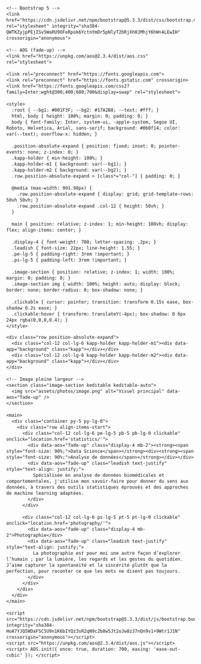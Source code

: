 <!doctype html>
<html lang="fr">
  <head>
    <meta charset="utf-8" />
    <meta name="viewport" content="width=device-width, initial-scale=1" />
    <title>t'occupe — Accueil</title>

    <!-- Bootstrap 5 -->
    <link href="https://cdn.jsdelivr.net/npm/bootstrap@5.3.3/dist/css/bootstrap.min.css" rel="stylesheet" integrity="sha384-QWTKZyjpPEjISv5WaRU9OFeRpok6YctnYmDr5pNlyT2bRjXh0JMhjY6hW+ALEwIH" crossorigin="anonymous">

    <!-- AOS (fade-up) -->
    <link href="https://unpkg.com/aos@2.3.4/dist/aos.css" rel="stylesheet">

    <link rel="preconnect" href="https://fonts.googleapis.com">
    <link rel="preconnect" href="https://fonts.gstatic.com" crossorigin>
    <link href="https://fonts.googleapis.com/css2?family=Inter:wght@300;400;600;700&display=swap" rel="stylesheet">

    <style>
      :root { --bg1: #001F3F; --bg2: #17A2B8; --text: #fff; }
      html, body { height: 100%; margin: 0; padding: 0; }
      body { font-family: Inter, system-ui, -apple-system, Segoe UI, Roboto, Helvetica, Arial, sans-serif; background: #0b0f14; color: var(--text); overflow-x: hidden; }

      .position-absolute-expand { position: fixed; inset: 0; pointer-events: none; z-index: 0; }
      .kapp-holder { min-height: 100%; }
      .kapp-holder-m1 { background: var(--bg1); }
      .kapp-holder-m2 { background: var(--bg2); }
      .row.position-absolute-expand > [class*="col-"] { padding: 0; }

      @media (max-width: 991.98px) {
        .row.position-absolute-expand { display: grid; grid-template-rows: 50vh 50vh; }
        .row.position-absolute-expand .col-12 { height: 50vh; }
      }

      main { position: relative; z-index: 1; min-height: 100vh; display: flex; align-items: center; }

      .display-4 { font-weight: 700; letter-spacing: .2px; }
      .leadish { font-size: 22px; line-height: 1.55; }
      .pe-lg-5 { padding-right: 3rem !important; }
      .ps-lg-5 { padding-left: 3rem !important; }

      .image-section { position: relative; z-index: 1; width: 100%; margin: 0; padding: 0; }
      .image-section img { width: 100%; height: auto; display: block; border: none; border-radius: 0; box-shadow: none; }

      .clickable { cursor: pointer; transition: transform 0.15s ease, box-shadow 0.2s ease; }
      .clickable:hover { transform: translateY(-4px); box-shadow: 0 6px 24px rgba(0,0,0,0.4); }
    </style>
  </head>
  <body>

    <div class="row position-absolute-expand">
      <div class="col-12 col-lg-6 kapp-holder kapp-holder-m1"><div data-app="background" class="kapp"></div></div>
      <div class="col-12 col-lg-6 kapp-holder kapp-holder-m2"><div data-app="background" class="kapp"></div></div>
    </div>

    <!-- Image pleine largeur -->
    <section class="image-section keditable keditable-auto">
      <img src="assets/photos/image.png" alt="Visuel principal" data-aos="fade-up" />
    </section>

    <main>
      <div class="container py-5 py-lg-0">
        <div class="row align-items-start">
          <div class="col-12 col-lg-6 pe-lg-5 pb-5 pb-lg-0 clickable" onclick="location.href='statistics/'">
            <div data-aos="fade-up" class="display-4 mb-2"><strong><span style="font-size: 90%;">Data Science</span></strong><div><strong><span style="font-size: 90%;">Analyse de données</span></strong></div></div>
            <div data-aos="fade-up" class="leadish text-justify" style="text-align: justify;">
              Spécialisée en analyse de données biomédicales et comportementales, j'utilise mon savoir-faire pour donner du sens aux données, à travers des outils statistiques éprouvés et des approches de machine learning adaptées.
            </div>
          </div>

          <div class="col-12 col-lg-6 ps-lg-5 pt-5 pt-lg-0 clickable" onclick="location.href='photography/'">
            <div data-aos="fade-up" class="display-4 mb-2">Photographie</div>
            <div data-aos="fade-up" class="leadish text-justify" style="text-align: justify;">
              La photographie est pour moi une autre façon d’explorer l’humain ; par la lumière, les regards et les gestes du quotidien. J’aime capturer la spontanéité et la sincérité plutôt que la perfection, pour raconter ce que les mots ne disent pas toujours.
            </div>
          </div>
        </div>
      </div>
    </main>

    <script src="https://cdn.jsdelivr.net/npm/bootstrap@5.3.3/dist/js/bootstrap.bundle.min.js" integrity="sha384-HoA7YJQ5WDaFSC5U9n1K6bIYQz3sR2qN9c2b8w5Jt2oJw8zJ7nQn9v1+9Wtr1J1N" crossorigin="anonymous"></script>
    <script src="https://unpkg.com/aos@2.3.4/dist/aos.js"></script>
    <script> AOS.init({ once: true, duration: 700, easing: 'ease-out-cubic' }); </script>
  </body>
</html>
